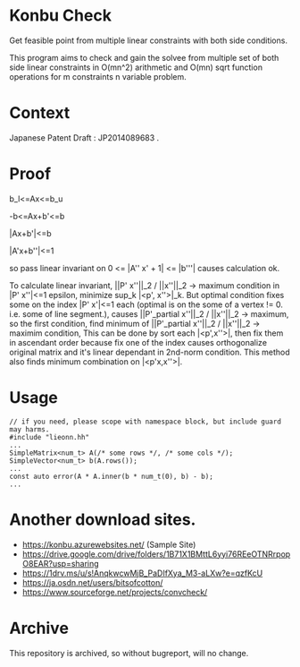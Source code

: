 # Konbu Check
Get feasible point from multiple linear constraints with both side conditions.

This program aims to check and gain the solvee from multiple set of both side linear constraints in O(mn^2) arithmetic and O(mn) sqrt function operations for m constraints n variable problem.

# Context
Japanese Patent Draft : JP2014089683 . 

# Proof
b_l&lt;=Ax&lt;=b_u

-b&lt;=Ax+b'&lt;=b

|Ax+b'|&lt;=b

|A'x+b''|&lt;=1

so pass linear invariant on 0 &lt;= |A'' x' + 1| &lt;= |b'''| causes
calculation ok.

To calculate linear invariant, ||P' x''||_2 / ||x''||_2 -&gt; maximum condition in |P' x''|&lt;=1 epsilon, minimize sup_k |&lt;p', x''&gt;|\_k. But optimal condition fixes some on the index |P' x'|&lt;=1 each (optimal is on the some of a vertex != 0. i.e. some of line segment.), causes ||P'_partial x''||_2 / ||x''||_2 -&gt; maximum, so the first condition, find minimum of ||P'_partial x''||_2 / ||x''||_2 -&gt; maximim condition, This can be done by sort each |&lt;p',x''&gt;|, then fix them in ascendant order because fix one of the index causes orthogonalize original matrix and it's linear dependant in 2nd-norm condition. This method also finds minimum combination on |&lt;p'x,x''&gt;|.

# Usage
    // if you need, please scope with namespace block, but include guard may harms.
    #include "lieonn.hh"
    ...
    SimpleMatrix<num_t> A(/* some rows */, /* some cols */);
    SimpleVector<num_t> b(A.rows());
    ...
    const auto error(A * A.inner(b * num_t(0), b) - b);
    ...

# Another download sites.
* https://konbu.azurewebsites.net/ (Sample Site)
* https://drive.google.com/drive/folders/1B71X1BMttL6yyi76REeOTNRrpopO8EAR?usp=sharing
* https://1drv.ms/u/s!AnqkwcwMjB_PaDIfXya_M3-aLXw?e=qzfKcU
* https://ja.osdn.net/users/bitsofcotton/
* https://www.sourceforge.net/projects/convcheck/

# Archive
This repository is archived, so without bugreport, will no change.

